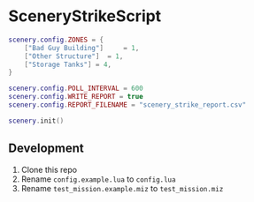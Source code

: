 # SceneryStrikeScript

```lua
scenery.config.ZONES = {
    ["Bad Guy Building"]     = 1,
    ["Other Structure"]  = 1,
    ["Storage Tanks"] = 4,
}

scenery.config.POLL_INTERVAL = 600
scenery.config.WRITE_REPORT = true
scenery.config.REPORT_FILENAME = "scenery_strike_report.csv"

scenery.init()
```

## Development

1. Clone this repo
2. Rename `config.example.lua` to `config.lua`
3. Rename `test_mission.example.miz` to `test_mission.miz`
